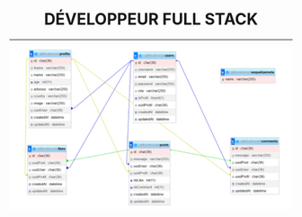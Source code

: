 <div align="center">

<div>
  <h1>DÉVELOPPEUR FULL STACK</h1>
  <hr>
  <img alt="BDD" title="MYSQL" src="https://raw.githubusercontent.com/hpipou/localSocial/main/mysqlschema.png"/>
</div>
</div>

